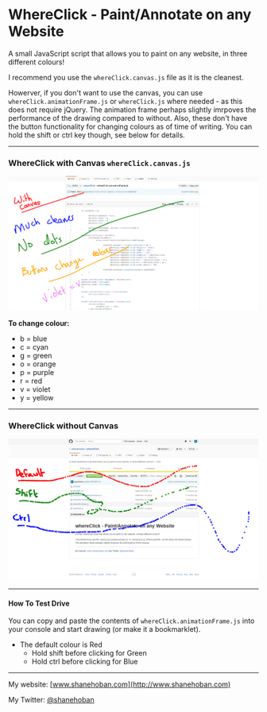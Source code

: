 # WhereClick - Paint/Annotate on any Website
A small JavaScript script that allows you to paint on any website, in three different colours!

I recommend you use the `whereClick.canvas.js` file as it is the cleanest.

Howerver, if you don't want to use the canvas, you can use `whereClick.animationFrame.js` or `whereClick.js` where needed - as this does not require jQuery. The animation frame perhaps slightly imrpoves the performance of the drawing compared to without. Also, these don't have the button functionality for changing colours as of time of writing. You can hold the shift or ctrl key though, see below for details.

------

### WhereClick with Canvas `whereClick.canvas.js`

![Screenshot](/resources/whereClick.canvas.screenshot.png)

**To change colour:**
  - b = blue
  - c = cyan
  - g = green
  - o = orange
  - p = purple
  - r = red
  - v = violet
  - y = yellow

------

### WhereClick without Canvas

![Screenshot](/resources/whereClick.screenshot.png)

------

#### How To Test Drive

You can copy and paste the contents of `whereClick.animationFrame.js` into your console and start drawing (or make it a bookmarklet).

- The default colour is Red
  - Hold shift before clicking for Green
  - Hold ctrl before clicking for Blue

------

My website: [www.shanehoban.com](http://www.shanehoban.com)

My Twitter: [@shanehoban](https://www.twitter.com/shanehoban)
